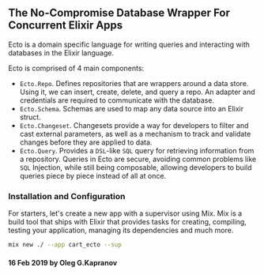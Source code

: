 ## The No-Compromise Database Wrapper For Concurrent Elixir Apps

Ecto is a domain specific language for writing queries and interacting
with databases in the Elixir language.

Ecto is comprised of 4 main components:

* `Ecto.Repo`. Defines repositories that are wrappers around a data
  store. Using it, we can insert, create, delete, and query a repo. An
  adapter and credentials are required to communicate with the database.
* `Ecto.Schema`. Schemas are used to map any data source into an Elixir
  struct.
* `Ecto.Changeset`. Changesets provide a way for developers to filter
  and cast external parameters, as well as a mechanism to track and
  validate changes before they are applied to data.
* `Ecto.Query`. Provides a `DSL`-like `SQL` query for retrieving
  information from a repository. Queries in Ecto are secure, avoiding
  common problems like `SQL` Injection, while still being composable,
  allowing developers to build queries piece by piece instead of all at
  once.

### Installation and Configuration

For starters, let's create a new app with a supervisor using Mix. Mix is
a build tool that ships with Elixir that provides tasks for creating,
compiling, testing your application, managing its dependencies and much
more.

```bash
mix new ./ --app cart_ecto --sup
```

#### 16 Feb 2019 by Oleg G.Kapranov

[1]: https://www.toptal.com/elixir/meet-ecto-database-wrapper-for-elixir
[2]: https://github.com/boriscy/cart
